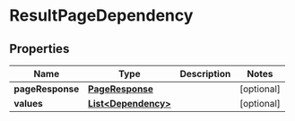# ResultPageDependency

## Properties
Name | Type | Description | Notes
------------ | ------------- | ------------- | -------------
**pageResponse** | [**PageResponse**](PageResponse.md) |  |  [optional]
**values** | [**List&lt;Dependency&gt;**](Dependency.md) |  |  [optional]
